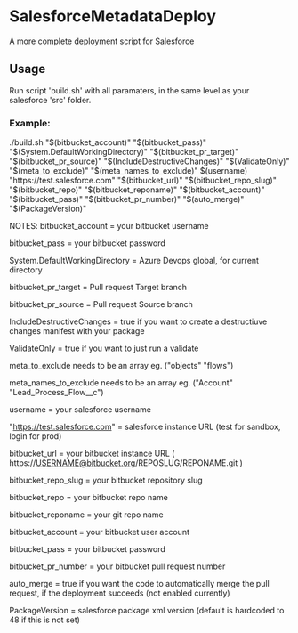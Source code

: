 # SalesforceMetadataDeploy
A more complete deployment script for Salesforce

## Usage
Run script 'build.sh' with all paramaters, in the same level as your salesforce 'src' folder.

### Example:
./build.sh "$(bitbucket_account)" "$(bitbucket_pass)" "$(System.DefaultWorkingDirectory)" "$(bitbucket_pr_target)" "$(bitbucket_pr_source)" "$(IncludeDestructiveChanges)" "$(ValidateOnly)" "$(meta_to_exclude)" "$(meta_names_to_exclude)" $(username) "https://test.salesforce.com" "$(bitbucket_url)" "$(bitbucket_repo_slug)" "$(bitbucket_repo)" "$(bitbucket_reponame)" "$(bitbucket_account)" "$(bitbucket_pass)" "$(bitbucket_pr_number)" "$(auto_merge)" "$(PackageVersion)"


NOTES:
bitbucket_account = your bitbucket username

bitbucket_pass = your bitbucket password

System.DefaultWorkingDirectory = Azure Devops global, for current directory

bitbucket_pr_target = Pull request Target branch

bitbucket_pr_source = Pull request Source branch

IncludeDestructiveChanges = true if you want to create a destructiuve changes manifest with your package

ValidateOnly = true if you want to just run a validate

meta_to_exclude needs to be an array eg. ("objects" "flows") 

meta_names_to_exclude needs to be an array eg. ("Account" "Lead_Process_Flow__c") 

username = your salesforce username 

"https://test.salesforce.com" = salesforce instance URL (test for sandbox, login for prod)

bitbucket_url = your bitbucket instance URL ( https://USERNAME@bitbucket.org/REPOSLUG/REPONAME.git )

bitbucket_repo_slug = your bitbucket repository slug

bitbucket_repo = your bitbucket repo name

bitbucket_reponame = your git repo name

bitbucket_account = your bitbucket user account

bitbucket_pass = your bitbucket password

bitbucket_pr_number = your bitbucket pull request number 

auto_merge = true if you want the code to automatically merge the pull request, if the deployment succeeds (not enabled currently)

PackageVersion = salesforce package xml version (default is hardcoded to 48 if this is not set)
